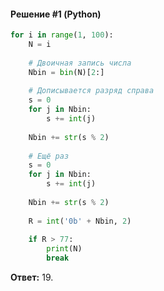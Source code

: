 #### Решение #1 (Python)
```python
for i in range(1, 100):
	N = i
	
	# Двоичная запись числа
	Nbin = bin(N)[2:]
	
	# Дописывается разряд справа
	s = 0
	for j in Nbin:
		s += int(j)
	
	Nbin += str(s % 2)
	
	# Ещё раз
	s = 0
	for j in Nbin:
		s += int(j)
	
	Nbin += str(s % 2)
	
	R = int('0b' + Nbin, 2)
	
	if R > 77:
		print(N)
		break
```
**Ответ:** 19.
